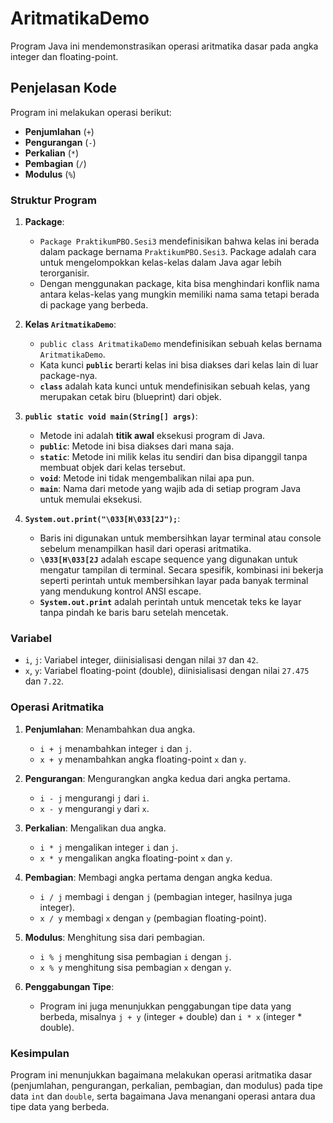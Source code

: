 # AritmatikaDemo

Program Java ini mendemonstrasikan operasi aritmatika dasar pada angka integer dan floating-point.

## Penjelasan Kode

Program ini melakukan operasi berikut:
- **Penjumlahan** (`+`)
- **Pengurangan** (`-`)
- **Perkalian** (`*`)
- **Pembagian** (`/`)
- **Modulus** (`%`)

### Struktur Program

1. **Package**: 
   - `Package PraktikumPBO.Sesi3` mendefinisikan bahwa kelas ini berada dalam package bernama `PraktikumPBO.Sesi3`. Package adalah cara untuk mengelompokkan kelas-kelas dalam Java agar lebih terorganisir. 
   - Dengan menggunakan package, kita bisa menghindari konflik nama antara kelas-kelas yang mungkin memiliki nama sama tetapi berada di package yang berbeda.

2. **Kelas `AritmatikaDemo`**:
   - `public class AritmatikaDemo` mendefinisikan sebuah kelas bernama `AritmatikaDemo`. 
   - Kata kunci **`public`** berarti kelas ini bisa diakses dari kelas lain di luar package-nya. 
   - **`class`** adalah kata kunci untuk mendefinisikan sebuah kelas, yang merupakan cetak biru (blueprint) dari objek.

3. **`public static void main(String[] args)`**:
   - Metode ini adalah **titik awal** eksekusi program di Java. 
   - **`public`**: Metode ini bisa diakses dari mana saja.
   - **`static`**: Metode ini milik kelas itu sendiri dan bisa dipanggil tanpa membuat objek dari kelas tersebut.
   - **`void`**: Metode ini tidak mengembalikan nilai apa pun.
   - **`main`**: Nama dari metode yang wajib ada di setiap program Java untuk memulai eksekusi.

4. **`System.out.print("\033[H\033[2J");`**:
   - Baris ini digunakan untuk membersihkan layar terminal atau console sebelum menampilkan hasil dari operasi aritmatika. 
   - **`\033[H\033[2J`** adalah escape sequence yang digunakan untuk mengatur tampilan di terminal. Secara spesifik, kombinasi ini bekerja seperti perintah untuk membersihkan layar pada banyak terminal yang mendukung kontrol ANSI escape.
   - **`System.out.print`** adalah perintah untuk mencetak teks ke layar tanpa pindah ke baris baru setelah mencetak.

### Variabel
- `i`, `j`: Variabel integer, diinisialisasi dengan nilai `37` dan `42`.
- `x`, `y`: Variabel floating-point (double), diinisialisasi dengan nilai `27.475` dan `7.22`.

### Operasi Aritmatika

1. **Penjumlahan**: Menambahkan dua angka.
   - `i + j` menambahkan integer `i` dan `j`.
   - `x + y` menambahkan angka floating-point `x` dan `y`.

2. **Pengurangan**: Mengurangkan angka kedua dari angka pertama.
   - `i - j` mengurangi `j` dari `i`.
   - `x - y` mengurangi `y` dari `x`.

3. **Perkalian**: Mengalikan dua angka.
   - `i * j` mengalikan integer `i` dan `j`.
   - `x * y` mengalikan angka floating-point `x` dan `y`.

4. **Pembagian**: Membagi angka pertama dengan angka kedua.
   - `i / j` membagi `i` dengan `j` (pembagian integer, hasilnya juga integer).
   - `x / y` membagi `x` dengan `y` (pembagian floating-point).

5. **Modulus**: Menghitung sisa dari pembagian.
   - `i % j` menghitung sisa pembagian `i` dengan `j`.
   - `x % y` menghitung sisa pembagian `x` dengan `y`.

6. **Penggabungan Tipe**:
   - Program ini juga menunjukkan penggabungan tipe data yang berbeda, misalnya `j + y` (integer + double) dan `i * x` (integer * double).

### Kesimpulan
Program ini menunjukkan bagaimana melakukan operasi aritmatika dasar (penjumlahan, pengurangan, perkalian, pembagian, dan modulus) pada tipe data `int` dan `double`, serta bagaimana Java menangani operasi antara dua tipe data yang berbeda.